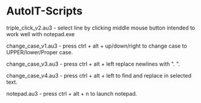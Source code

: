 # AutoIT-Scripts

triple_click_v2.au3 - select line by clicking middle mouse button intended to work well with notepad.exe 

change_case_v1.au3 - press ctrl + alt + up/down/right to change case to UPPER/lower/Proper case.

change_case_v3.au3 - press ctrl + alt + left replace newlines with ". ".

change_case_v4.au3 - press ctrl + alt + left to find and replace in selected text.

notepad.au3 - press ctrl + alt + n to launch notepad.


